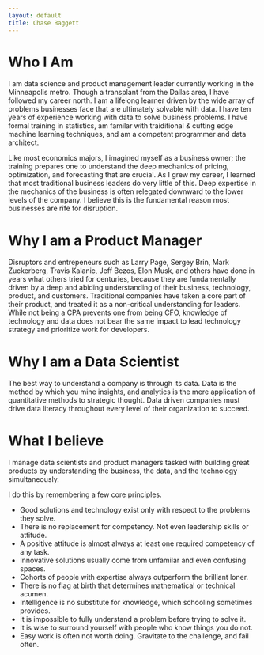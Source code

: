 ```yaml
---
layout: default
title: Chase Baggett
---
```


# Who I Am
I am data science and product management leader currently working in the Minneapolis metro. Though a transplant from the Dallas area, I have followed my career north. I am a lifelong learner driven by the wide array of problems businesses face that are ultimately solvable with data. I have ten years of experience working with data to solve business problems. I have formal training in statistics, am familar with traiditional & cutting edge machine learning techniques, and am a competent programmer and data architect. 

Like most economics majors, I imagined myself as a business owner; the training prepares one to understand the deep mechanics of pricing, optimization, and forecasting that are crucial. As I grew my career, I learned that most traditional business leaders do very little of this. Deep expertise in the mechanics of the business is often relegated downward to the lower levels of the company. I believe this is the fundamental reason most businesses are rife for disruption. 

# Why I am a Product Manager
Disruptors and entrepeneurs such as Larry Page, Sergey Brin, Mark Zuckerberg, Travis Kalanic, Jeff Bezos, Elon Musk, and others have done in years what others tried for centuries, because they are fundamentally driven by a deep and abiding understanding of their business, technology, product, and customers. Traditional companies have taken a core part of their product, and treated it as a non-critical understanding for leaders. While not being a CPA prevents one from being CFO, knowledge of technology and data does not bear the same impact to lead technology strategy and prioritize work for developers.

# Why I am a Data Scientist
The best way to understand a company is through its data. Data is the method by which you mine insights, and analytics is the mere application of quantitative methods to strategic thought. Data driven companies must drive data literacy throughout every level of their organization to succeed. 

# What I believe
I manage data scientists and product managers tasked with building great products by understanding the business, the data, and the technology simultaneously. 

I do this by remembering a few core principles. 

* Good solutions and technology exist only with respect to the problems they solve. 
* There is no replacement for competency. Not even leadership skills or attitude.
* A positive attitude is almost always at least one required competency of any task.
* Innovative solutions usually come from unfamilar and even confusing spaces.
* Cohorts of people with expertise always outperform the brilliant loner.
* There is no flag at birth that determines mathematical or technical acumen.
* Intelligence is no substitute for knowledge, which schooling sometimes provides.
* It is impossible to fully understand a problem before trying to solve it.
* It is wise to surround yourself with people who know things you do not.
* Easy work is often not worth doing. Gravitate to the challenge, and fail often.
